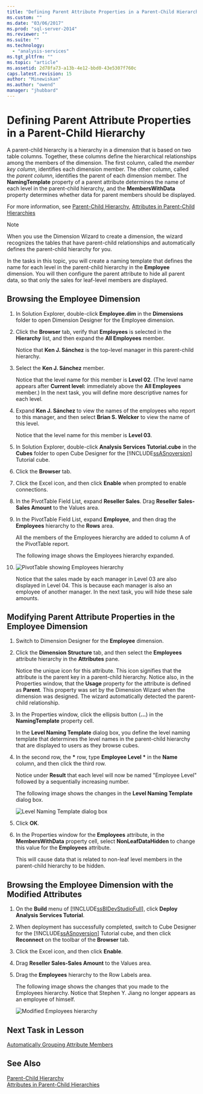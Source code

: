 ```yaml
---
title: "Defining Parent Attribute Properties in a Parent-Child Hierarchy | Microsoft Docs"
ms.custom: ""
ms.date: "03/06/2017"
ms.prod: "sql-server-2014"
ms.reviewer: ""
ms.suite: ""
ms.technology: 
  - "analysis-services"
ms.tgt_pltfrm: ""
ms.topic: "article"
ms.assetid: 2d78fa73-a13b-4e12-bbd0-43e5307f760c
caps.latest.revision: 15
author: "Minewiskan"
ms.author: "owend"
manager: "jhubbard"
---
```

# Defining Parent Attribute Properties in a Parent-Child Hierarchy
  A parent-child hierarchy is a hierarchy in a dimension that is based on two table columns. Together, these columns define the hierarchical relationships among the members of the dimension. The first column, called the *member key column*, identifies each dimension member. The other column, called the *parent column*, identifies the parent of each dimension member. The **NamingTemplate** property of a parent attribute determines the name of each level in the parent-child hierarchy, and the **MembersWithData** property determines whether data for parent members should be displayed.  
  
 For more information, see [Parent-Child Hierarchy](../../2014/analysis-services/parent-child-hierarchy.md), [Attributes in Parent-Child Hierarchies](../../2014/analysis-services/attributes-in-parent-child-hierarchies.md)  
  
> [!NOTE]  
>  When you use the Dimension Wizard to create a dimension, the wizard recognizes the tables that have parent-child relationships and automatically defines the parent-child hierarchy for you.  
  
 In the tasks in this topic, you will create a naming template that defines the name for each level in the parent-child hierarchy in the **Employee** dimension. You will then configure the parent attribute to hide all parent data, so that only the sales for leaf-level members are displayed.  
  
## Browsing the Employee Dimension  
  
1.  In Solution Explorer, double-click **Employee.dim** in the **Dimensions** folder to open Dimension Designer for the Employee dimension.  
  
2.  Click the **Browser** tab, verify that **Employees** is selected in the **Hierarchy** list, and then expand the **All Employees** member.  
  
     Notice that **Ken J. Sánchez** is the top-level manager in this parent-child hierarchy.  
  
3.  Select the **Ken J. Sánchez** member.  
  
     Notice that the level name for this member is **Level 02**. (The level name appears after **Current level:** immediately above the **All Employees** member.) In the next task, you will define more descriptive names for each level.  
  
4.  Expand **Ken J. Sánchez** to view the names of the employees who report to this manager, and then select **Brian S. Welcker** to view the name of this level.  
  
     Notice that the level name for this member is **Level 03**.  
  
5.  In Solution Explorer, double-click **Analysis Services Tutorial.cube** in the **Cubes** folder to open Cube Designer for the [!INCLUDE[ssASnoversion](../includes/ssasnoversion-md.md)] Tutorial cube.  
  
6.  Click the **Browser** tab.  
  
7.  Click the Excel icon, and then click **Enable** when prompted to enable connections.  
  
8.  In the PivotTable Field List, expand **Reseller Sales**. Drag **Reseller Sales-Sales Amount** to the Values area.  
  
9. In the PivotTable Field List, expand **Employee**, and then drag the **Employees** hierarchy to the **Rows** area.  
  
     All the members of the Employees hierarchy are added to column A of the PivotTable report.  
  
     The following image shows the Employees hierarchy expanded.  
  
10. ![PivotTable showing Employees hierarchy](../../2014/tutorials/media/l4-employee-1.gif "PivotTable showing Employees hierarchy")  
  
     Notice that the sales made by each manager in Level 03 are also displayed in Level 04. This is because each manager is also an employee of another manager. In the next task, you will hide these sale amounts.  
  
## Modifying Parent Attribute Properties in the Employee Dimension  
  
1.  Switch to Dimension Designer for the **Employee** dimension.  
  
2.  Click the **Dimension Structure** tab, and then select the **Employees** attribute hierarchy in the **Attributes** pane.  
  
     Notice the unique icon for this attribute. This icon signifies that the attribute is the parent key in a parent-child hierarchy. Notice also, in the Properties window, that the **Usage** property for the attribute is defined as **Parent**. This property was set by the Dimension Wizard when the dimension was designed. The wizard automatically detected the parent-child relationship.  
  
3.  In the Properties window, click the ellipsis button (**...**) in the **NamingTemplate** property cell.  
  
     In the **Level Naming Template** dialog box, you define the level naming template that determines the level names in the parent-child hierarchy that are displayed to users as they browse cubes.  
  
4.  In the second row, the **\*** row, type **Employee Level \*** in the **Name** column, and then click the third row.  
  
     Notice under **Result** that each level will now be named "Employee Level" followed by a sequentially increasing number.  
  
     The following image shows the changes in the **Level Naming Template** dialog box.  
  
     ![Level Naming Template dialog box](../../2014/tutorials/media/l4-namingtemplate.gif "Level Naming Template dialog box")  
  
5.  Click **OK**.  
  
6.  In the Properties window for the **Employees** attribute, in the **MembersWithData** property cell, select **NonLeafDataHidden** to change this value for the **Employees** attribute.  
  
     This will cause data that is related to non-leaf level members in the parent-child hierarchy to be hidden.  
  
## Browsing the Employee Dimension with the Modified Attributes  
  
1.  On the **Build** menu of [!INCLUDE[ssBIDevStudioFull](../includes/ssbidevstudiofull-md.md)], click **Deploy Analysis Services Tutorial**.  
  
2.  When deployment has successfully completed, switch to Cube Designer for the [!INCLUDE[ssASnoversion](../includes/ssasnoversion-md.md)] Tutorial cube, and then click **Reconnect** on the toolbar of the **Browser** tab.  
  
3.  Click the Excel icon, and then click **Enable**.  
  
4.  Drag **Reseller Sales-Sales Amount** to the Values area.  
  
5.  Drag the **Employees** hierarchy to the Row Labels area.  
  
     The following image shows the changes that you made to the Employees hierarchy. Notice that Stephen Y. Jiang no longer appears as an employee of himself.  
  
     ![Modified Employees hierarchy](../../2014/tutorials/media/l4-employee-2.png "Modified Employees hierarchy")  
  
## Next Task in Lesson  
 [Automatically Grouping Attribute Members](../analysis-services/lesson-4-3-automatically-grouping-attribute-members.md)  
  
## See Also  
 [Parent-Child Hierarchy](../../2014/analysis-services/parent-child-hierarchy.md)   
 [Attributes in Parent-Child Hierarchies](../../2014/analysis-services/attributes-in-parent-child-hierarchies.md)  
  
  